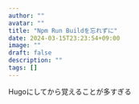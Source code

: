 ```yaml
---
author: ""
avatar: ""
title: "Npm Run Buildを忘れずに"
date: 2024-03-15T23:23:54+09:00
image: ""
draft: false
description: ""
tags: []
---
```



Hugoにしてから覚えることが多すぎる